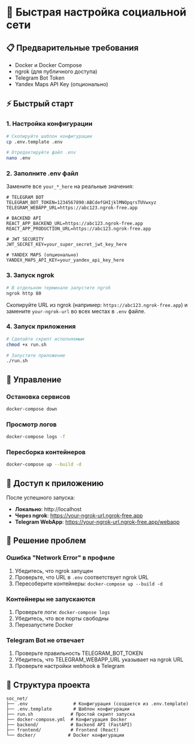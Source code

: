 # 🚀 Быстрая настройка социальной сети

## 📋 Предварительные требования

- Docker и Docker Compose
- ngrok (для публичного доступа)
- Telegram Bot Token
- Yandex Maps API Key (опционально)

## ⚡ Быстрый старт

### 1. Настройка конфигурации

```bash
# Скопируйте шаблон конфигурации
cp .env.template .env

# Отредактируйте файл .env
nano .env
```

### 2. Заполните .env файл

Замените все `your_*_here` на реальные значения:

```env
# TELEGRAM BOT
TELEGRAM_BOT_TOKEN=1234567890:ABCdefGHIjklMNOpqrsTUVwxyz
TELEGRAM_WEBAPP_URL=https://abc123.ngrok-free.app

# BACKEND API  
REACT_APP_BACKEND_URL=https://abc123.ngrok-free.app
REACT_APP_PRODUCTION_URL=https://abc123.ngrok-free.app

# JWT SECURITY
JWT_SECRET_KEY=your_super_secret_jwt_key_here

# YANDEX MAPS (опционально)
YANDEX_MAPS_API_KEY=your_yandex_api_key_here
```

### 3. Запуск ngrok

```bash
# В отдельном терминале запустите ngrok
ngrok http 80
```

Скопируйте URL из ngrok (например: `https://abc123.ngrok-free.app`) и замените `your-ngrok-url` во всех местах в `.env` файле.

### 4. Запуск приложения

```bash
# Сделайте скрипт исполняемым
chmod +x run.sh

# Запустите приложение
./run.sh
```

## 🔧 Управление

### Остановка сервисов
```bash
docker-compose down
```

### Просмотр логов
```bash
docker-compose logs -f
```

### Пересборка контейнеров
```bash
docker-compose up --build -d
```

## 📱 Доступ к приложению

После успешного запуска:

- **Локально**: http://localhost
- **Через ngrok**: https://your-ngrok-url.ngrok-free.app  
- **Telegram WebApp**: https://your-ngrok-url.ngrok-free.app/webapp

## 🐛 Решение проблем

### Ошибка "Network Error" в профиле

1. Убедитесь, что ngrok запущен
2. Проверьте, что URL в `.env` соответствует ngrok URL
3. Пересоберите контейнеры: `docker-compose up --build -d`

### Контейнеры не запускаются

1. Проверьте логи: `docker-compose logs`
2. Убедитесь, что все порты свободны
3. Перезапустите Docker

### Telegram Bot не отвечает

1. Проверьте правильность TELEGRAM_BOT_TOKEN
2. Убедитесь, что TELEGRAM_WEBAPP_URL указывает на ngrok URL
3. Проверьте настройки webhook в Telegram

## 📁 Структура проекта

```
soc_net/
├── .env                 # Конфигурация (создается из .env.template)
├── .env.template        # Шаблон конфигурации
├── run.sh              # Простой скрипт запуска
├── docker-compose.yml  # Конфигурация Docker
├── backend/            # Backend API (FastAPI)
├── frontend/           # Frontend (React)
└── docker/            # Docker конфигурации
```
